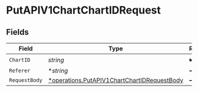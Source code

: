# PutAPIV1ChartChartIDRequest


## Fields

| Field                                                                                                            | Type                                                                                                             | Required                                                                                                         | Description                                                                                                      |
| ---------------------------------------------------------------------------------------------------------------- | ---------------------------------------------------------------------------------------------------------------- | ---------------------------------------------------------------------------------------------------------------- | ---------------------------------------------------------------------------------------------------------------- |
| `ChartID`                                                                                                        | *string*                                                                                                         | :heavy_check_mark:                                                                                               | N/A                                                                                                              |
| `Referer`                                                                                                        | **string*                                                                                                        | :heavy_minus_sign:                                                                                               | N/A                                                                                                              |
| `RequestBody`                                                                                                    | [*operations.PutAPIV1ChartChartIDRequestBody](../../../pkg/models/operations/putapiv1chartchartidrequestbody.md) | :heavy_minus_sign:                                                                                               | N/A                                                                                                              |
